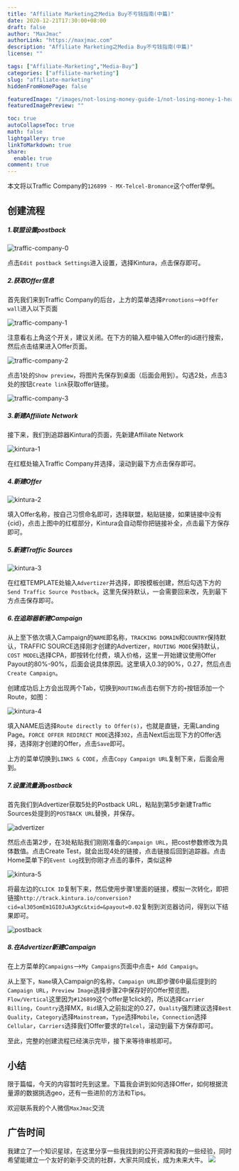 ```yaml
---
title: "Affiliate Marketing之Media Buy不亏钱指南(中篇)"
date: 2020-12-21T17:30:00+08:00
draft: false
author: "MaxJmac"
authorLink: "https://maxjmac.com"
description: "Affiliate Marketing之Media Buy不亏钱指南(中篇)"
license: ""

tags: ["Affiliate-Marketing","Media-Buy"]
categories: ["affiliate-marketing"]
slug: "affiliate-marketing"
hiddenFromHomePage: false

featuredImage: "/images/not-losing-money-guide-1/not-losing-money-1-head.jpg"
featuredImagePreview: ""

toc: true
autoCollapseToc: true
math: false
lightgallery: true
linkToMarkdown: true
share:
  enable: true
comment: true
---
```


本文将以Traffic Company的`126899 - MX-Telcel-Bromance`这个offer举例。

## 创建流程

##### 1.联盟设置postback

![traffic-company-0](/images/not-losing-money-guide-1/traffic-company-0.png)

点击`Edit postback Settings`进入设置，选择Kintura，点击保存即可。

##### 2.获取Offer信息

首先我们来到Traffic Company的后台，上方的菜单选择`Promotions`-->`Offer wall`进入以下页面

![traffic-company-1](/images/not-losing-money-guide-1/traffic-company-1.png)

注意看右上角这个开关，建议关闭。在下方的输入框中输入Offer的id进行搜索，然后点击结果进入Offer页面。

![traffic-company-2](/images/not-losing-money-guide-1/traffic-company-2.png)

点击1处的`Show preview`，将图片先保存到桌面（后面会用到）。勾选2处，点击3处的按钮`Create link`获取offer链接。

![traffic-company-3](/images/not-losing-money-guide-1/traffic-company-3.png)

##### 3.新建Affiliate Network

接下来，我们到追踪器Kintura的页面，先新建Affiliate Network

![kintura-1](/images/not-losing-money-guide-1/kintura-1.png)

在红框处输入Traffic Company并选择，滚动到最下方点击保存即可。

##### 4.新建Offer

![kintura-2](/images/not-losing-money-guide-1/kintura-2.png)

填入Offer名称，按自己习惯命名即可，选择联盟，粘贴链接，如果链接中没有{cid}，点击上图中的红框部分，Kintura会自动帮你把链接补全，点击最下方保存即可。

##### 5.新建Traffic Sources

![kintura-3](/images/not-losing-money-guide-1/kintura-3.jpg)

在红框TEMPLATE处输入`Advertizer`并选择，即按模板创建，然后勾选下方的`Send Traffic Source Postback`。这里先保持默认，一会需要回来改，先到最下方点击保存即可。

##### 6.在追踪器新建Campaign

从上至下依次填入Campaign的`NAME`即名称，`TRACKING DOMAIN`和`COUNTRY`保持默认，TRAFFIC SOURCE选择刚才创建的Advertizer，`ROUTING MODE`保持默认，`COST MODEL`选择CPA，即按转化付费，填入价格，这里一开始建议使用Offer Payout的80%-90%，后面会说具体原因。这里填入0.3的90%，0.27，然后点击`Create Campaign`。

创建成功后上方会出现两个Tab，切换到`ROUTING`点击右侧下方的`+`按钮添加一个Route，如图：

![kintura-4](/images/not-losing-money-guide-1/kintura-4.png)

填入NAME后选择`Route directly to Offer(s)`，也就是直链，无需Landing Page。`FORCE OFFER REDIRECT MODE`选择`302`，点击Next后出现下方的Offer选择，选择刚才创建的Offer，点击`Save`即可。

上方的菜单切换到`LINKS & CODE`，点击`Copy Campaign URL`复制下来，后面会用到。

##### 7.设置流量源postback

首先我们到Advertizer获取5处的Postback URL，粘贴到第5步新建Traffic Sources处提到的`POSTBACK URL`替换，并保存。

![advertizer](/images/not-losing-money-guide-1/advertizer.png)

然后点击第2步，在3处粘贴我们刚刚准备的`Campaign URL`，把cost参数修改为具体数值。点击Create Test，就会出现4处的链接，点击链接后回到追踪器。点击Home菜单下的`Event Log`找到你刚才点击的事件，类似这种

![kintura-5](/images/not-losing-money-guide-1/kintura-5.png)

将最左边的`CLICK ID`复制下来，然后使用步骤1里面的链接，模拟一次转化，即把链接`http://track.kintura.io/conversion?cid=al305omEm1GI0JuA3gKc&txid=&payout=0.02`复制到浏览器访问，得到以下结果即可。

![postback](/images/not-losing-money-guide-1/postback.jpg)

##### 8.在Advertizer新建Campaign

在上方菜单的`Campaigns`-->`My Campaigns`页面中点击`+ Add Campaign`。

从上至下，`Name`填入Campaign的名称，`Campaign URL`即步骤6中最后提到的`Campaign URL`，`Preview Image`选择步骤2中保存好的Offer预览图，`Flow/Vertical`这里因为`#126899`这个offer是1click的，所以选择`Carrier Billing`，`Country`选择MX，`Bid`填入之前拟定的0.27，`Quality`强烈建议选择`Best Quality`，`Category`选择`Mainstream`，`Type`选择`Mobile`，`Connection`选择`Cellular`，`Carriers`选择我们Offer要求的`Telcel`，滚动到最下方保存即可。


至此，完整的创建流程已经演示完毕，接下来等待审核即可。

## 小结

限于篇幅，今天的内容暂时先到这里。下篇我会讲到如何选择Offer，如何根据流量源的数据挑选geo，还有一些进阶的方法和Tips。

欢迎联系我的个人微信`MaxJmac`交流

## 广告时间
我建立了一个知识星球，在这里分享一些我找到的公开资源和我的一些经验，同时希望能建立一个友好的新手交流的社群，大家共同成长，成为未来大牛。
![](/images/contact.jpg)